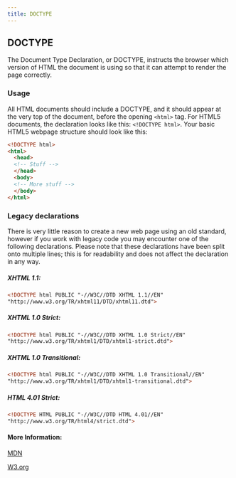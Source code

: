 ```yaml
---
title: DOCTYPE
---
```

## DOCTYPE
<!-- The article goes here, in GitHub-flavored Markdown. Feel free to add YouTube videos, images, and CodePen/JSBin embeds  -->
The Document Type Declaration, or DOCTYPE, instructs the browser which version of HTML the document is using so that it can attempt to render the page correctly. 

### Usage
All HTML documents should include a DOCTYPE, and it should appear at the very top of the document, before the opening `<html>` tag. For HTML5 documents, the declaration looks like this: `<!DOCTYPE html>`. Your basic HTML5 webpage structure should look like this:

```html
<!DOCTYPE html>
<html>
  <head>
  <!-- Stuff -->
  </head>
  <body>
  <!-- More stuff -->
  </body>
</html>
```

### Legacy declarations
There is very little reason to create a new web page using an old standard, however if you work with legacy code you may encounter one of the following declarations. Please note that these declarations have been split onto multiple lines; this is for readability and does not affect the declaration in any way.

##### XHTML 1.1:
```html
<!DOCTYPE html PUBLIC "-//W3C//DTD XHTML 1.1//EN"
"http://www.w3.org/TR/xhtml11/DTD/xhtml11.dtd">
```

##### XHTML 1.0 Strict:
```html
<!DOCTYPE html PUBLIC "-//W3C//DTD XHTML 1.0 Strict//EN"
"http://www.w3.org/TR/xhtml1/DTD/xhtml1-strict.dtd">
```

##### XHTML 1.0 Transitional:
```html
<!DOCTYPE html PUBLIC "-//W3C//DTD XHTML 1.0 Transitional//EN"
"http://www.w3.org/TR/xhtml1/DTD/xhtml1-transitional.dtd">
```

##### HTML 4.01 Strict:
```html
<!DOCTYPE HTML PUBLIC "-//W3C//DTD HTML 4.01//EN"
"http://www.w3.org/TR/html4/strict.dtd">
```

#### More Information:
<!-- Please add any articles you think might be helpful to read before writing the article -->
[MDN](https://developer.mozilla.org/en-US/docs/Glossary/Doctype)

[W3.org](https://www.w3.org/wiki/Doctypes_and_markup_styles)

